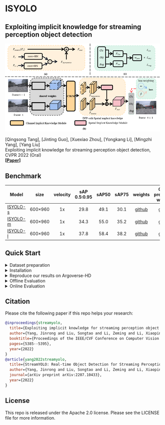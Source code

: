 # ISYOLO

## Exploiting implicit knowledge for streaming perception object detection
<p align='left'>
  <img src='assets/ISYOLO.png' width='721'/>
</p>

[Qingsong Tang], [Jinting Guo], [Xuexiao Zhou], [Yongkang Li], [Mingzhi Yang], [Yang Liu] <br>
Exploiting implicit knowledge for streaming perception object detection, CVPR 2022 (Oral)<br>
**[[Paper](https://openaccess.thecvf.com/content/CVPR2022/papers/Yang_Real-Time_Object_Detection_for_Streaming_Perception_CVPR_2022_paper.pdf)]** <br />



## Benchmark

|Model |size |velocity | sAP<br>0.5:0.95 | sAP50 |sAP75| weights | COCO pretrained weights |
| ------        |:---: | :---:       |:---:     |:---:  | :---: | :----: | :----: |
|[ISYOLO-s](./cfgs/s_s50_onex_dfp_tal_flip.py)    |600×960  |1x      |29.8     |49.1 | 30.1 |[github](https://github.com/yancie-yjr/StreamYOLO/releases/download/0.1.0rc/s_s50_one_x.pth) |[github](https://github.com/yancie-yjr/StreamYOLO/releases/download/0.1.0rc/yolox_s.pth) |
|[ISYOLO-m](./cfgs/m_s50_onex_dfp_tal_flip.py)    |600×960  |1x      |34.3     |55.0 | 35.2 |[github](https://github.com/yancie-yjr/StreamYOLO/releases/download/0.1.0rc/m_s50_one_x.pth) |[github](https://github.com/yancie-yjr/StreamYOLO/releases/download/0.1.0rc/yolox_m.pth) |
|[ISYOLO-l](./cfgs/l_s50_onex_dfp_tal_flip.py)    |600×960  |1x      |37.8     |58.4 | 38.2 |[github](https://github.com/yancie-yjr/StreamYOLO/releases/download/0.1.0rc/l_s50_one_x.pth) |[github](https://github.com/yancie-yjr/StreamYOLO/releases/download/0.1.0rc/yolox_l.pth) |

## Quick Start

<details>
<summary>Dataset preparation</summary>

You can download Argoverse-1.1 full dataset and annotation from [HERE](https://www.cs.cmu.edu/~mengtial/proj/streaming/) and unzip it.

The folder structure should be organized as follows before our processing.

```shell
ISYOLO
├── exps
├── tools
├── yolox
├── data
│   ├── Argoverse-1.1
│   │   ├── annotations
│   │       ├── tracking
│   │           ├── train
│   │           ├── val
│   │           ├── test
│   ├── Argoverse-HD
│   │   ├── annotations
│   │       ├── test-meta.json
│   │       ├── train.json
│   │       ├── val.json
```

The hash strings represent different video sequences in Argoverse, and `ring_front_center` is one of the sensors for that sequence. Argoverse-HD annotations correspond to images from this sensor. Information from other sensors (other ring cameras or LiDAR) is not used, but our framework can be also extended to these modalities or to a multi-modality setting.


</details>


<details>
<summary>Installation</summary>

```shell
# basic python libraries
conda create --name streamyolo python=3.7

pip install torch==1.7.1+cu110 torchvision==0.8.2+cu110 torchaudio==0.7.2 -f https://download.pytorch.org/whl/torch_stable.html

pip3 install yolox==0.3
git clone git@github.com:yancie-yjr/StreamYOLO.git



cd ISYOLO/

# add StreamYOLO to PYTHONPATH and add this line to ~/.bashrc or ~/.zshrc (change the file accordingly)
ADDPATH=$(pwd)
echo export PYTHONPATH=$PYTHONPATH:$ADDPATH >> ~/.bashrc
source ~/.bashrc

# Installing `mmcv` for the official sAP evaluation:
# Please replace `{cu_version}` and ``{torch_version}`` with the versions you are currently using.
# You will get import or runtime errors if the versions are incorrect.
pip install mmcv-full==1.1.5 -f https://download.openmmlab.com/mmcv/dist/{cu_version}/{torch_version}/index.html

```

</details>


<details>
<summary>Reproduce our results on Argoverse-HD</summary>

Step1. Prepare COCO dataset
```shell
cd <ISYOLO_HOME>
ln -s /path/to/your/Argoverse-1.1 ./data/Argoverse-1.1
ln -s /path/to/your/Argoverse-HD ./data/Argoverse-HD
```

Step2. Reproduce our results on Argoverse:

```shell
python tools/train.py -f cfgs/m_s50_onex_dfp_tal_flip.py -d 8 -b 32 -c [/path/to/your/coco_pretrained_path] -o --fp16
```
* -d: number of gpu devices.
* -b: total batch size, the recommended number for -b is num-gpu * 8.
* --fp16: mixed precision training.
* -c: model checkpoint path.

</details>


<details>
<summary>Offline Evaluation</summary>

We support batch testing for fast evaluation:

```shell
python tools/eval.py -f  cfgs/l_s50_onex_dfp_tal_flip.py -c [/path/to/your/model_path] -b 64 -d 8 --conf 0.01 [--fp16] [--fuse]
```
* --fuse: fuse conv and bn.
* -d: number of GPUs used for evaluation. DEFAULT: All GPUs available will be used.
* -b: total batch size across on all GPUs.
* -c: model checkpoint path.
* --conf: NMS threshold. If using 0.001, the performance will further improve by 0.2~0.3 sAP.

</details>

<details>
<summary>Online Evaluation</summary>

We modify the online evaluation from [sAP](https://github.com/mtli/sAP)

Please use 1 V100 GPU to test the performance since other GPUs with low computing power will trigger non-real-time results!!!!!!!!

```shell
cd sAP/streamyolo
bash my_streamyolo.sh
```

</details>



## Citation
Please cite the following paper if this repo helps your research:
```bibtex
@inproceedings{streamyolo,
  title={Exploiting implicit knowledge for streaming perception object detection},
  author={Yang, Jinrong and Liu, Songtao and Li, Zeming and Li, Xiaoping and Sun, Jian},
  booktitle={Proceedings of the IEEE/CVF Conference on Computer Vision and Pattern Recognition},
  pages={5385--5395},
  year={2022}
}
@article{yang2022streamyolo,
  title={StreamYOLO: Real-time Object Detection for Streaming Perception},
  author={Yang, Jinrong and Liu, Songtao and Li, Zeming and Li, Xiaoping and Sun, Jian},
  journal={arXiv preprint arXiv:2207.10433},
  year={2022}
}
```

## License
This repo is released under the Apache 2.0 license. Please see the LICENSE file for more information.

